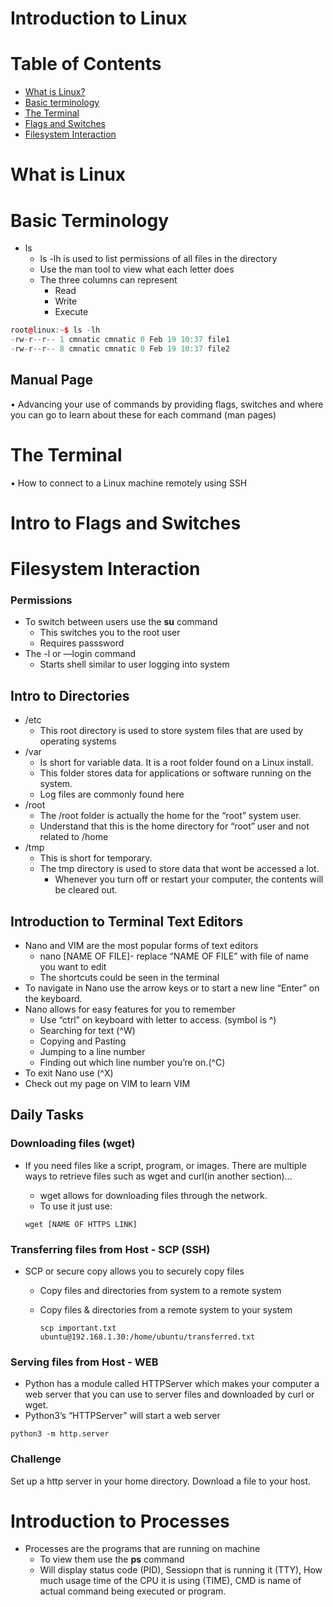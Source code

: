 # Introduction to Linux

# Table of Contents
- [What is Linux?](#what-is-linux)
- [Basic terminology](#basic-terminology)
- [The Terminal](#the-terminal)
- [Flags and Switches](#intro-to-flags-and-switches)
- [Filesystem Interaction](#filesystem-interaction)

# What is Linux

# Basic Terminology
- ls
    - ls -lh is used to list permissions of all files in the directory
    - Use the man tool to view what each letter does
    - The three columns can represent
        - Read
        - Write
        - Execute
```cpp
root@linux:~$ ls -lh
-rw-r--r-- 1 cmnatic cmnatic 0 Feb 19 10:37 file1
-rw-r--r-- 8 cmnatic cmnatic 0 Feb 19 10:37 file2
```
## Manual Page
• Advancing your use of commands by providing flags, switches and where you can go to learn about these for each command (man pages)


# The Terminal 
• How to connect to a Linux machine remotely using SSH


# Intro to Flags and Switches

# Filesystem Interaction

### Permissions

- To switch between users use the **su** command
    - This switches you to the root user
    - Requires passsword
- The -l or —login command
    - Starts shell similar to user logging into system

## Intro to Directories

- /etc
    - This root directory is used to store system files that are used by operating systems
- /var
    - Is short for variable data. It is a root folder found on a Linux install.
    - This folder stores data for applications or software running on the system.
    - Log files are commonly found here
- /root
    - The /root folder is actually the home for the “root” system user.
    - Understand that this is the home directory for “root” user and not related to /home
- /tmp
    - This is short for temporary.
    - The tmp directory is used to store data that wont be accessed a lot.
        - Whenever you turn off or restart your computer, the contents will be cleared out.

## Introduction to Terminal Text Editors

- Nano and VIM are the most popular forms of text editors
    - nano [NAME OF FILE]- replace “NAME OF FILE” with file of name you want to edit
    - The shortcuts could be seen in the terminal
- To navigate in Nano use the arrow keys or to start a new line “Enter” on the keyboard.
- Nano allows for easy features for you to remember
    - Use “ctrl” on keyboard with letter to access. (symbol is ^)
    - Searching for text (^W)
    - Copying and Pasting
    - Jumping to a line number
    - Finding out which line number you’re on.(^C)
- To exit Nano use (^X)
- Check out my page on VIM to learn VIM

## Daily Tasks

### Downloading files (wget)

- If you need files like a script, program, or images. There are multiple ways to retrieve files such as wget and curl(in another section)…
    - wget allows for downloading files through the network.
    - To use it just use:
    
    `wget [NAME OF HTTPS LINK]`
    

### Transferring files from Host - SCP (SSH)

- SCP or secure copy allows you to securely copy files
    - Copy files and directories from system to a remote system
    - Copy files & directories from a remote system to your system

        `scp important.txt ubuntu@192.168.1.30:/home/ubuntu/transferred.txt`

### Serving files from Host - WEB

- Python has a module called HTTPServer which makes your computer a web server that you can use to server files and downloaded by curl or wget.
- Python3’s “HTTPServer” will start a web server

`python3 -m http.server` 

### Challenge

Set up a http server in your home directory. Download a file to your host. 

# Introduction to Processes

- Processes are the programs that are running on machine
    - To view them use the **ps** command
    - Will display status code (PID), Sessiopn that is running it (TTY), How much usage time of the CPU it is using (TIME), CMD is name of actual command being executed or program.
